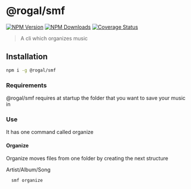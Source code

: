 # @rogal/smf
[![NPM Version](https://img.shields.io/npm/v/@rogal/smf.svg)](https://www.npmjs.com/package/@rogal/smf) [![NPM Downloads](https://img.shields.io/npm/dm/@rogal/smf.svg)](https://www.npmjs.com/package/@rogal/smf) [![Coverage Status](https://coveralls.io/repos/github/gabrielseco/@rogal/smf/badge.svg?branch=master)](https://coveralls.io/github/gabrielseco/@rogal/smf?branch=master)

 > A cli which organizes music


 ## Installation

 ```sh
 npm i -g @rogal/smf
 ``` 


 ### Requirements

@rogal/smf requires at startup the folder that you want to save your music in

 ### Use

It has one command called organize


#### Organize

Organize moves files from one folder by creating the next structure

Artist/Album/Song

```sh
  smf organize
```

